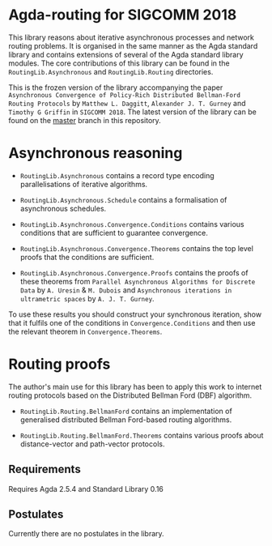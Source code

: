 # Agda-routing for SIGCOMM 2018

This library reasons about iterative asynchronous processes and network routing problems.
It is organised in the same manner as the Agda standard library and contains extensions of
several of the Agda standard library modules. The core contributions of this library
can be found in the `RoutingLib.Asynchronous` and `RoutingLib.Routing` directories.

This is the frozen version of the library accompanying the paper
`Asynchronous Convergence of Policy-Rich Distributed Bellman-Ford Routing Protocols`
by `Matthew L. Daggitt`, `Alexander J. T. Gurney` and `Timothy G Griffin` in `SIGCOMM 2018`.
The latest version of the library can be found on the
[master](https://github.com/MatthewDaggitt/agda-routing/tree/master) branch in this
repository.

# Asynchronous reasoning

* `RoutingLib.Asynchronous` contains a record type encoding parallelisations of iterative algorithms.

* `RoutingLib.Asynchronous.Schedule` contains a formalisation of asynchronous schedules.

* `RoutingLib.Asynchronous.Convergence.Conditions` contains various conditions that are sufficient
  to guarantee convergence.

* `RoutingLib.Asynchronous.Convergence.Theorems` contains the top level proofs that the conditions
  are sufficient.

* `RoutingLib.Asynchronous.Convergence.Proofs` contains the proofs of these theorems from
  `Parallel Asynchronous Algorithms for Discrete Data` by `A. Uresin` & `M. Dubois` and
  `Asynchronous iterations in ultrametric spaces` by `A. J. T. Gurney`.

To use these results you should construct your synchronous iteration, show that it fulfils one of the
conditions in `Convergence.Conditions` and then use the relevant theorem in `Convergence.Theorems`.

# Routing proofs

The author's main use for this library has been to apply this work to internet routing protocols based
on the Distributed Bellman Ford (DBF) algorithm.

* `RoutingLib.Routing.BellmanFord` contains an implementation of generalised distributed Bellman Ford-based routing algorithms.

* `RoutingLib.Routing.BellmanFord.Theorems` contains various proofs about distance-vector and path-vector protocols.

## Requirements

Requires Agda 2.5.4 and Standard Library 0.16

## Postulates

Currently there are no postulates in the library.
